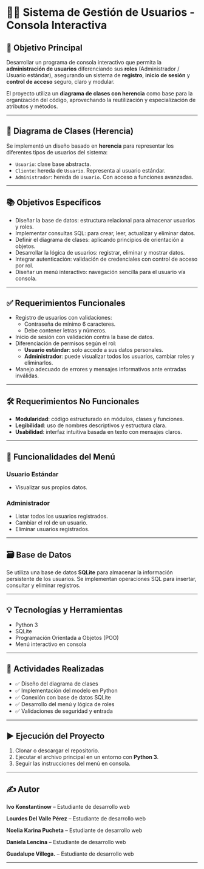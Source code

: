 # 🧑‍💻 Sistema de Gestión de Usuarios - Consola Interactiva

## 🎯 Objetivo Principal

Desarrollar un programa de consola interactivo que permita la **administración de usuarios** diferenciando sus **roles** (Administrador / Usuario estándar), asegurando un sistema de **registro**, **inicio de sesión** y **control de acceso** seguro, claro y modular.

El proyecto utiliza un **diagrama de clases con herencia** como base para la organización del código, aprovechando la reutilización y especialización de atributos y métodos.

---

## 🧩 Diagrama de Clases (Herencia)

Se implementó un diseño basado en **herencia** para representar los diferentes tipos de usuarios del sistema:

- `Usuario`: clase base abstracta.
- `Cliente`: hereda de `Usuario`. Representa al usuario estándar.
- `Administrador`: hereda de `Usuario`. Con acceso a funciones avanzadas.

---

## 📚 Objetivos Específicos

- Diseñar la base de datos: estructura relacional para almacenar usuarios y roles.
- Implementar consultas SQL: para crear, leer, actualizar y eliminar datos.
- Definir el diagrama de clases: aplicando principios de orientación a objetos.
- Desarrollar la lógica de usuarios: registrar, eliminar y mostrar datos.
- Integrar autenticación: validación de credenciales con control de acceso por rol.
- Diseñar un menú interactivo: navegación sencilla para el usuario vía consola.

---

## ✅ Requerimientos Funcionales

- Registro de usuarios con validaciones:
  - Contraseña de mínimo 6 caracteres.
  - Debe contener letras y números.
- Inicio de sesión con validación contra la base de datos.
- Diferenciación de permisos según el rol:
  - **Usuario estándar**: solo accede a sus datos personales.
  - **Administrador**: puede visualizar todos los usuarios, cambiar roles y eliminarlos.
- Manejo adecuado de errores y mensajes informativos ante entradas inválidas.

---

## 🛠️ Requerimientos No Funcionales

- **Modularidad**: código estructurado en módulos, clases y funciones.
- **Legibilidad**: uso de nombres descriptivos y estructura clara.
- **Usabilidad**: interfaz intuitiva basada en texto con mensajes claros.

---

## 🧪 Funcionalidades del Menú

### Usuario Estándar

- Visualizar sus propios datos.

### Administrador

- Listar todos los usuarios registrados.
- Cambiar el rol de un usuario.
- Eliminar usuarios registrados.

---

## 🗃️ Base de Datos

Se utiliza una base de datos **SQLite** para almacenar la información persistente de los usuarios. Se implementan operaciones SQL para insertar, consultar y eliminar registros.

---

## 💡 Tecnologías y Herramientas

- Python 3
- SQLite
- Programación Orientada a Objetos (POO)
- Menú interactivo en consola

---

## 📌 Actividades Realizadas

- ✅ Diseño del diagrama de clases
- ✅ Implementación del modelo en Python
- ✅ Conexión con base de datos SQLite
- ✅ Desarrollo del menú y lógica de roles
- ✅ Validaciones de seguridad y entrada

---

## ▶️ Ejecución del Proyecto

1. Clonar o descargar el repositorio.
2. Ejecutar el archivo principal en un entorno con **Python 3**.
3. Seguir las instrucciones del menú en consola.

---

## ✍️ Autor

**Ivo Konstantinow** – Estudiante de desarrollo web

**Lourdes Del Valle Pérez** – Estudiante de desarrollo web

**Noelia Karina Pucheta** – Estudiante de desarrollo web

**Daniela Lencina** – Estudiante de desarrollo web

**Guadalupe Villega.** – Estudiante de desarrollo web

---
